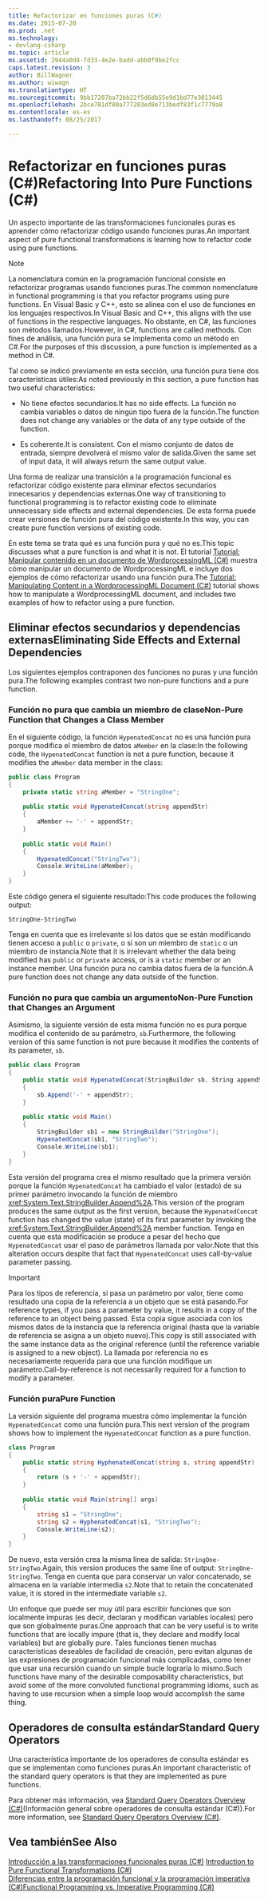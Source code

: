 ```yaml
---
title: Refactorizar en funciones puras (C#)
ms.date: 2015-07-20
ms.prod: .net
ms.technology:
- devlang-csharp
ms.topic: article
ms.assetid: 2944a0d4-fd33-4e2e-badd-abb0f9be2fcc
caps.latest.revision: 3
author: BillWagner
ms.author: wiwagn
ms.translationtype: HT
ms.sourcegitcommit: 9bb17207ba72bb22f5d6db55e9d1bd77e3013445
ms.openlocfilehash: 2bce781df80a777203ed8e713bedf83f1c7779a8
ms.contentlocale: es-es
ms.lasthandoff: 08/25/2017

---
```

# <a name="refactoring-into-pure-functions-c"></a><span data-ttu-id="1213f-102">Refactorizar en funciones puras (C#)</span><span class="sxs-lookup"><span data-stu-id="1213f-102">Refactoring Into Pure Functions (C#)</span></span>

<span data-ttu-id="1213f-103">Un aspecto importante de las transformaciones funcionales puras es aprender cómo refactorizar código usando funciones puras.</span><span class="sxs-lookup"><span data-stu-id="1213f-103">An important aspect of pure functional transformations is learning how to refactor code using pure functions.</span></span>  
  
> [!NOTE]
>  <span data-ttu-id="1213f-104">La nomenclatura común en la programación funcional consiste en refactorizar programas usando funciones puras.</span><span class="sxs-lookup"><span data-stu-id="1213f-104">The common nomenclature in functional programming is that you refactor programs using pure functions.</span></span> <span data-ttu-id="1213f-105">En Visual Basic y C++, esto se alinea con el uso de funciones en los lenguajes respectivos.</span><span class="sxs-lookup"><span data-stu-id="1213f-105">In Visual Basic and C++, this aligns with the use of functions in the respective languages.</span></span> <span data-ttu-id="1213f-106">No obstante, en C#, las funciones son métodos llamados.</span><span class="sxs-lookup"><span data-stu-id="1213f-106">However, in C#, functions are called methods.</span></span> <span data-ttu-id="1213f-107">Con fines de análisis, una función pura se implementa como un método en C#.</span><span class="sxs-lookup"><span data-stu-id="1213f-107">For the purposes of this discussion, a pure function is implemented as a method in C#.</span></span>  
  
 <span data-ttu-id="1213f-108">Tal como se indicó previamente en esta sección, una función pura tiene dos características útiles:</span><span class="sxs-lookup"><span data-stu-id="1213f-108">As noted previously in this section, a pure function has two useful characteristics:</span></span>  
  
-   <span data-ttu-id="1213f-109">No tiene efectos secundarios.</span><span class="sxs-lookup"><span data-stu-id="1213f-109">It has no side effects.</span></span> <span data-ttu-id="1213f-110">La función no cambia variables o datos de ningún tipo fuera de la función.</span><span class="sxs-lookup"><span data-stu-id="1213f-110">The function does not change any variables or the data of any type outside of the function.</span></span>  
  
-   <span data-ttu-id="1213f-111">Es coherente.</span><span class="sxs-lookup"><span data-stu-id="1213f-111">It is consistent.</span></span> <span data-ttu-id="1213f-112">Con el mismo conjunto de datos de entrada, siempre devolverá el mismo valor de salida.</span><span class="sxs-lookup"><span data-stu-id="1213f-112">Given the same set of input data, it will always return the same output value.</span></span>  
  
 <span data-ttu-id="1213f-113">Una forma de realizar una transición a la programación funcional es refactorizar código existente para eliminar efectos secundarios innecesarios y dependencias externas.</span><span class="sxs-lookup"><span data-stu-id="1213f-113">One way of transitioning to functional programming is to refactor existing code to eliminate unnecessary side effects and external dependencies.</span></span> <span data-ttu-id="1213f-114">De esta forma puede crear versiones de función pura del código existente.</span><span class="sxs-lookup"><span data-stu-id="1213f-114">In this way, you can create pure function versions of existing code.</span></span>  
  
 <span data-ttu-id="1213f-115">En este tema se trata qué es una función pura y qué no es.</span><span class="sxs-lookup"><span data-stu-id="1213f-115">This topic discusses what a pure function is and what it is not.</span></span> <span data-ttu-id="1213f-116">El tutorial [Tutorial: Manipular contenido en un documento de WordprocessingML (C#)](../../../../csharp/programming-guide/concepts/linq/tutorial-manipulating-content-in-a-wordprocessingml-document.md) muestra cómo manipular un documento de WordprocessingML e incluye dos ejemplos de cómo refactorizar usando una función pura.</span><span class="sxs-lookup"><span data-stu-id="1213f-116">The [Tutorial: Manipulating Content in a WordprocessingML Document (C#)](../../../../csharp/programming-guide/concepts/linq/tutorial-manipulating-content-in-a-wordprocessingml-document.md) tutorial shows how to manipulate a WordprocessingML document, and includes two examples of how to refactor using a pure function.</span></span>  
  
## <a name="eliminating-side-effects-and-external-dependencies"></a><span data-ttu-id="1213f-117">Eliminar efectos secundarios y dependencias externas</span><span class="sxs-lookup"><span data-stu-id="1213f-117">Eliminating Side Effects and External Dependencies</span></span>  
 <span data-ttu-id="1213f-118">Los siguientes ejemplos contraponen dos funciones no puras y una función pura.</span><span class="sxs-lookup"><span data-stu-id="1213f-118">The following examples contrast two non-pure functions and a pure function.</span></span>  
  
### <a name="non-pure-function-that-changes-a-class-member"></a><span data-ttu-id="1213f-119">Función no pura que cambia un miembro de clase</span><span class="sxs-lookup"><span data-stu-id="1213f-119">Non-Pure Function that Changes a Class Member</span></span>  
 <span data-ttu-id="1213f-120">En el siguiente código, la función `HypenatedConcat` no es una función pura porque modifica el miembro de datos `aMember` en la clase:</span><span class="sxs-lookup"><span data-stu-id="1213f-120">In the following code, the `HypenatedConcat` function is not a pure function, because it modifies the `aMember` data member in the class:</span></span>  
  
```csharp  
public class Program  
{  
    private static string aMember = "StringOne";  
  
    public static void HypenatedConcat(string appendStr)  
    {  
        aMember += '-' + appendStr;  
    }  
  
    public static void Main()  
    {  
        HypenatedConcat("StringTwo");  
        Console.WriteLine(aMember);  
    }  
}  
```  
  
 <span data-ttu-id="1213f-121">Este código genera el siguiente resultado:</span><span class="sxs-lookup"><span data-stu-id="1213f-121">This code produces the following output:</span></span>  
  
```  
StringOne-StringTwo  
```  
  
 <span data-ttu-id="1213f-122">Tenga en cuenta que es irrelevante si los datos que se están modificando tienen acceso a `public` o `private`, o si son un miembro de `static` o un miembro de instancia.</span><span class="sxs-lookup"><span data-stu-id="1213f-122">Note that it is irrelevant whether the data being modified has `public` or `private` access, or is a `static` member or an instance member.</span></span> <span data-ttu-id="1213f-123">Una función pura no cambia datos fuera de la función.</span><span class="sxs-lookup"><span data-stu-id="1213f-123">A pure function does not change any data outside of the function.</span></span>  
  
### <a name="non-pure-function-that-changes-an-argument"></a><span data-ttu-id="1213f-124">Función no pura que cambia un argumento</span><span class="sxs-lookup"><span data-stu-id="1213f-124">Non-Pure Function that Changes an Argument</span></span>  
 <span data-ttu-id="1213f-125">Asimismo, la siguiente versión de esta misma función no es pura porque modifica el contenido de su parámetro, `sb`.</span><span class="sxs-lookup"><span data-stu-id="1213f-125">Furthermore, the following version of this same function is not pure because it modifies the contents of its parameter, `sb`.</span></span>  
  
```csharp  
public class Program  
{  
    public static void HypenatedConcat(StringBuilder sb, String appendStr)  
    {  
        sb.Append('-' + appendStr);  
    }  
  
    public static void Main()  
    {  
        StringBuilder sb1 = new StringBuilder("StringOne");  
        HypenatedConcat(sb1, "StringTwo");  
        Console.WriteLine(sb1);  
    }  
}  
```  
  
 <span data-ttu-id="1213f-126">Esta versión del programa crea el mismo resultado que la primera versión porque la función `HypenatedConcat` ha cambiado el valor (estado) de su primer parámetro invocando la función de miembro <xref:System.Text.StringBuilder.Append%2A>.</span><span class="sxs-lookup"><span data-stu-id="1213f-126">This version of the program produces the same output as the first version, because the `HypenatedConcat` function has changed the value (state) of its first parameter by invoking the <xref:System.Text.StringBuilder.Append%2A> member function.</span></span> <span data-ttu-id="1213f-127">Tenga en cuenta que esta modificación se produce a pesar del hecho que `HypenatedConcat` usar el paso de parámetros llamada por valor.</span><span class="sxs-lookup"><span data-stu-id="1213f-127">Note that this alteration occurs despite that fact that `HypenatedConcat` uses call-by-value parameter passing.</span></span>  
  
> [!IMPORTANT]
>  <span data-ttu-id="1213f-128">Para los tipos de referencia, si pasa un parámetro por valor, tiene como resultado una copia de la referencia a un objeto que se está pasando.</span><span class="sxs-lookup"><span data-stu-id="1213f-128">For reference types, if you pass a parameter by value, it results in a copy of the reference to an object being passed.</span></span> <span data-ttu-id="1213f-129">Esta copia sigue asociada con los mismos datos de la instancia que la referencia original (hasta que la variable de referencia se asigna a un objeto nuevo).</span><span class="sxs-lookup"><span data-stu-id="1213f-129">This copy is still associated with the same instance data as the original reference (until the reference variable is assigned to a new object).</span></span> <span data-ttu-id="1213f-130">La llamada por referencia no es necesariamente requerida para que una función modifique un parámetro.</span><span class="sxs-lookup"><span data-stu-id="1213f-130">Call-by-reference is not necessarily required for a function to modify a parameter.</span></span>  
  
### <a name="pure-function"></a><span data-ttu-id="1213f-131">Función pura</span><span class="sxs-lookup"><span data-stu-id="1213f-131">Pure Function</span></span>  
<span data-ttu-id="1213f-132">La versión siguiente del programa muestra cómo implementar la función `HypenatedConcat` como una función pura.</span><span class="sxs-lookup"><span data-stu-id="1213f-132">This next version of the program shows how to implement the `HypenatedConcat` function as a pure function.</span></span>  
  
```csharp  
class Program  
{  
    public static string HyphenatedConcat(string s, string appendStr)  
    {  
        return (s + '-' + appendStr);  
    }  
  
    public static void Main(string[] args)  
    {  
        string s1 = "StringOne";  
        string s2 = HyphenatedConcat(s1, "StringTwo");  
        Console.WriteLine(s2);  
    }  
}  
```  
  
 <span data-ttu-id="1213f-133">De nuevo, esta versión crea la misma línea de salida: `StringOne-StringTwo`.</span><span class="sxs-lookup"><span data-stu-id="1213f-133">Again, this version produces the same line of output: `StringOne-StringTwo`.</span></span> <span data-ttu-id="1213f-134">Tenga en cuenta que para conservar un valor concatenado, se almacena en la variable intermedia `s2`.</span><span class="sxs-lookup"><span data-stu-id="1213f-134">Note that to retain the concatenated value, it is stored in the intermediate variable `s2`.</span></span>  
  
 <span data-ttu-id="1213f-135">Un enfoque que puede ser muy útil para escribir funciones que son localmente impuras (es decir, declaran y modifican variables locales) pero que son globalmente puras.</span><span class="sxs-lookup"><span data-stu-id="1213f-135">One approach that can be very useful is to write functions that are locally impure (that is, they declare and modify local variables) but are globally pure.</span></span> <span data-ttu-id="1213f-136">Tales funciones tienen muchas características deseables de facilidad de creación, pero evitan algunas de las expresiones de programación funcional más complicadas, como tener que usar una recursión cuando un simple bucle lograría lo mismo.</span><span class="sxs-lookup"><span data-stu-id="1213f-136">Such functions have many of the desirable composability characteristics, but avoid some of the more convoluted functional programming idioms, such as having to use recursion when a simple loop would accomplish the same thing.</span></span>  
  
## <a name="standard-query-operators"></a><span data-ttu-id="1213f-137">Operadores de consulta estándar</span><span class="sxs-lookup"><span data-stu-id="1213f-137">Standard Query Operators</span></span>  
 <span data-ttu-id="1213f-138">Una característica importante de los operadores de consulta estándar es que se implementan como funciones puras.</span><span class="sxs-lookup"><span data-stu-id="1213f-138">An important characteristic of the standard query operators is that they are implemented as pure functions.</span></span>  
  
 <span data-ttu-id="1213f-139">Para obtener más información, vea [Standard Query Operators Overview (C#)](../../../../csharp/programming-guide/concepts/linq/standard-query-operators-overview.md)(Información general sobre operadores de consulta estándar (C#)).</span><span class="sxs-lookup"><span data-stu-id="1213f-139">For more information, see [Standard Query Operators Overview (C#)](../../../../csharp/programming-guide/concepts/linq/standard-query-operators-overview.md).</span></span>  
  
## <a name="see-also"></a><span data-ttu-id="1213f-140">Vea también</span><span class="sxs-lookup"><span data-stu-id="1213f-140">See Also</span></span>  
 <span data-ttu-id="1213f-141">[Introducción a las transformaciones funcionales puras (C#)](../../../../csharp/programming-guide/concepts/linq/introduction-to-pure-functional-transformations.md) </span><span class="sxs-lookup"><span data-stu-id="1213f-141">[Introduction to Pure Functional Transformations (C#)](../../../../csharp/programming-guide/concepts/linq/introduction-to-pure-functional-transformations.md) </span></span>  
 [<span data-ttu-id="1213f-142">Diferencias entre la programación funcional y la programación imperativa (C#)</span><span class="sxs-lookup"><span data-stu-id="1213f-142">Functional Programming vs. Imperative Programming (C#)</span></span>](../../../../csharp/programming-guide/concepts/linq/functional-programming-vs-imperative-programming.md)

